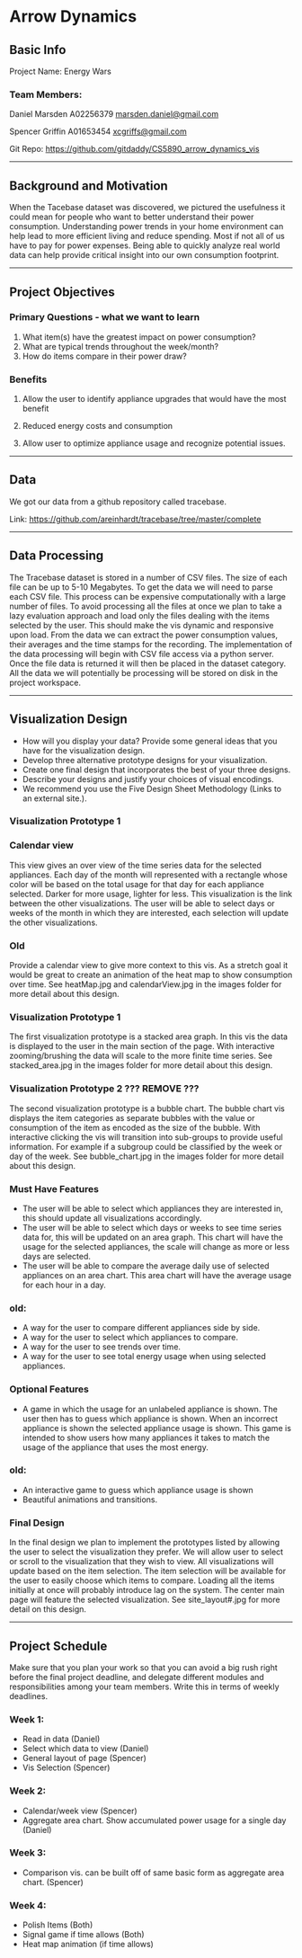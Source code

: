 # Arrow Dynamics

## Basic Info ##
Project Name: Energy Wars

### Team Members:
Daniel Marsden
A02256379
marsden.daniel@gmail.com

Spencer Griffin
A01653454
xcgriffs@gmail.com

Git Repo:
https://github.com/gitdaddy/CS5890_arrow_dynamics_vis

----

## Background and Motivation ##

When the Tacebase dataset was discovered, we pictured the usefulness it could mean for people who want to better understand their power consumption. Understanding power trends in your home environment can help lead to more efficient living and reduce spending. Most if not all of us have to pay for power expenses. Being able to quickly analyze real world data can help provide critical insight into our own consumption footprint.

----

## Project Objectives ##

### Primary Questions - what we want to learn
 1.  What item(s) have the greatest impact on power consumption?
 2.  What are typical trends throughout the week/month?
 3.  How do items compare in their power draw?

### Benefits
1. Allow the user to identify appliance upgrades that would have the most benefit

2. Reduced energy costs and consumption

3. Allow user to optimize appliance usage and recognize potential issues.

----

## Data ##
We got our data from a github repository called tracebase.

Link: https://github.com/areinhardt/tracebase/tree/master/complete

----

## Data Processing ##

The Tracebase dataset is stored in a number of CSV files. The size of each file can be up to 5-10 Megabytes. To get the data we will need to parse each CSV file. This process can be expensive computationally with a large number of files. To avoid processing all the files at once we plan to take a lazy evaluation approach and load only the files dealing with the items selected by the user. This should make the vis dynamic and responsive upon load. From the data we can extract the power consumption values, their averages and the time stamps for the recording. The implementation of the data processing will begin with CSV file access via a python server. Once the file data is returned it will then be placed in the dataset category. All the data we will potentially be processing will be stored on disk in the project workspace.


----

## Visualization Design ##

* How will you display your data? Provide some general ideas that you have for the visualization design.
* Develop three alternative prototype designs for your visualization.
* Create one final design that incorporates the best of your three designs.
* Describe your designs and justify your choices of visual encodings.
* We recommend you use the Five Design Sheet Methodology (Links to an external site.).


### Visualization Prototype 1 ###
### Calendar view
This view gives an over view of the time series data for the selected appliances. Each day of the month will represented with a rectangle whose color will be based on the total usage for that day for each appliance selected. Darker for more usage, lighter for less. This visualization is the link between the other visualizations. The user will be able to select days or weeks of the month in which they are interested, each selection will update the other visualizations.

### Old
Provide a calendar view to give more context to this vis. As a stretch goal it would be great to create an animation of the heat map to show consumption over time. See heatMap.jpg and calendarView.jpg in the images folder for more detail about this design.

### Visualization Prototype 1 ###
 The first visualization prototype is a stacked area graph. In this vis the data is displayed to the user in the main section of the page. With interactive zooming/brushing the data will scale to the more finite time series. See stacked_area.jpg in the images folder for more detail about this design.

### Visualization Prototype 2 ??? REMOVE ??? ###
 The second visualization prototype is a bubble chart. The bubble chart vis displays the item categories as separate bubbles with the value or consumption of the item as encoded as the size of the bubble. With interactive clicking the vis will transition into sub-groups to provide useful information. For example if a subgroup could be classified by the week or day of the week. See bubble_chart.jpg in the images folder for more detail about this design.



### Must Have Features ###
* The user will be able to select which appliances they are interested in, this should update all visualizations accordingly.
* The user will be able to select which days or weeks to see time series data for, this will be updated on an area graph. This chart will have the usage for the selected appliances, the scale will change as more or less days are selected.
* The user will be able to compare the average daily use of selected appliances on an area chart. This area chart will have the average usage for each hour in a day.
### old:   
* A way for the user to compare different appliances side by side.
* A way for the user to select which appliances to compare.
* A way for the user to see trends over time.
* A way for the user to see total energy usage when using selected appliances.

### Optional Features ###
* A game in which the usage for an unlabeled appliance is shown. The user then has to guess which appliance is shown. When an incorrect appliance is shown the selected appliance usage is shown. This game is intended to show users how many appliances it takes to match the usage of the appliance that uses the most energy.
### old:
* An interactive game to guess which appliance usage is shown
* Beautiful animations and transitions.

### Final Design ###
In the final design we plan to implement the prototypes listed by allowing the user to select the visualization they prefer. We will allow user to select or scroll to the visualization that they wish to view. All visualizations will update based on the item selection. The item selection will be available for the user to easily choose which items to compare. Loading all the items initially at once will probably introduce lag on the system. The center main page will feature the selected visualization. See site_layout#.jpg for more detail on this design.

----

## Project Schedule ##
Make sure that you plan your work so that you can avoid a big rush right before the final project deadline, and delegate different modules and responsibilities among your team members. Write this in terms of weekly deadlines.

### Week 1:
* Read in data (Daniel)
* Select which data to view (Daniel)
* General layout of page (Spencer)
* Vis Selection (Spencer)
### Week 2:
* Calendar/week view (Spencer)
* Aggregate area chart. Show accumulated power usage for a single day (Daniel)
### Week 3:
* Comparison vis. can be built off of same basic form as aggregate area chart. (Spencer)
### Week 4:
* Polish Items (Both)
* Signal game if time allows (Both)
* Heat map animation (if time allows)
